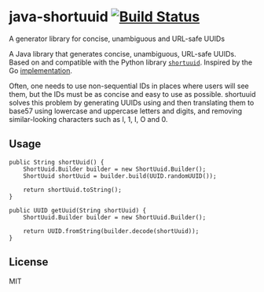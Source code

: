 # java-shortuuid [![Build Status](https://travis-ci.org/acoelhosantos/java-shortuuid.svg?branch=master)](https://travis-ci.org/acoelhosantos/java-shortuuid)

A generator library for concise, unambiguous and URL-safe UUIDs

A Java library that generates concise, unambiguous, URL-safe UUIDs. Based on and compatible with the Python library [`shortuuid`](https://github.com/stochastic-technologies/shortuuid). Inspired by the Go [implementation](https://github.com/renstrom/shortuuid).

Often, one needs to use non-sequential IDs in places where users will see them, but the IDs must be as concise and easy to use as possible. shortuuid solves this problem by generating UUIDs using and then translating them to base57 using lowercase and uppercase letters and digits, and removing similar-looking characters such as l, 1, I, O and 0.

## Usage

```
public String shortUuid() {
    ShortUuid.Builder builder = new ShortUuid.Builder();
    ShortUuid shortUuid = builder.build(UUID.randomUUID());
    
    return shortUuid.toString();
}

public UUID getUuid(String shortUuid) {
    ShortUuid.Builder builder = new ShortUuid.Builder();
 
    return UUID.fromString(builder.decode(shortUuid));
}
```

## License

MIT
